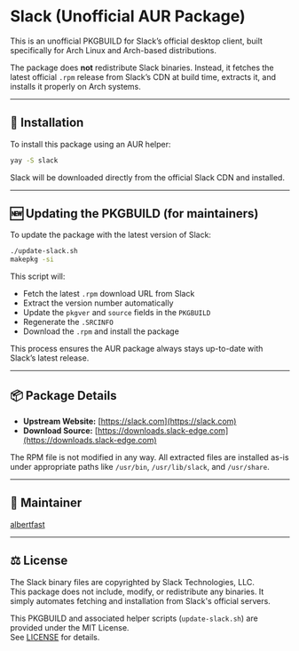 # Slack (Unofficial AUR Package)

This is an unofficial PKGBUILD for Slack’s official desktop client, built specifically for Arch Linux and Arch-based distributions.

The package does **not** redistribute Slack binaries. Instead, it fetches the latest official `.rpm` release from Slack’s CDN at build time, extracts it, and installs it properly on Arch systems.

---

## 🔧 Installation

To install this package using an AUR helper:

```bash
yay -S slack
```

Slack will be downloaded directly from the official Slack CDN and installed.

---

## 🆕 Updating the PKGBUILD (for maintainers)

To update the package with the latest version of Slack:

```bash
./update-slack.sh
makepkg -si
```

This script will:
- Fetch the latest `.rpm` download URL from Slack
- Extract the version number automatically
- Update the `pkgver` and `source` fields in the `PKGBUILD`
- Regenerate the `.SRCINFO`
- Download the `.rpm` and install the package

This process ensures the AUR package always stays up-to-date with Slack’s latest release.

---

## 📦 Package Details

- **Upstream Website:** [https://slack.com](https://slack.com)
- **Download Source:** [https://downloads.slack-edge.com](https://downloads.slack-edge.com)

The RPM file is not modified in any way. All extracted files are installed as-is under appropriate paths like `/usr/bin`, `/usr/lib/slack`, and `/usr/share`.

---

## 👤 Maintainer

[albertfast](https://github.com/albertfast)

---

## ⚖️ License

The Slack binary files are copyrighted by Slack Technologies, LLC.  
This package does not include, modify, or redistribute any binaries. It simply automates fetching and installation from Slack's official servers.

This PKGBUILD and associated helper scripts (`update-slack.sh`) are provided under the MIT License.  
See [LICENSE](./LICENSE) for details.
